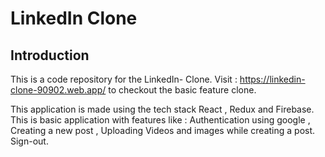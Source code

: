 # LinkedIn Clone

## Introduction
This is a code repository for the LinkedIn- Clone. Visit : https://linkedin-clone-90902.web.app/  to checkout the basic feature clone.

This application is made using the tech stack React , Redux and Firebase.
This is basic application with features like : 
      Authentication using google , 
      Creating a new post ,
      Uploading Videos and images while creating a post.
      Sign-out.
